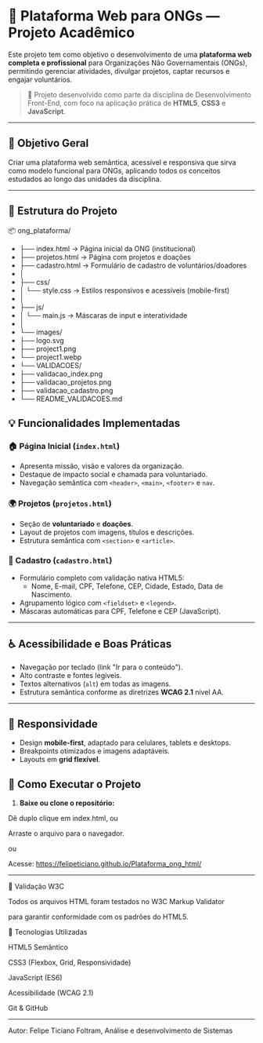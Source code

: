 # 🌱 Plataforma Web para ONGs — Projeto Acadêmico

Este projeto tem como objetivo o desenvolvimento de uma **plataforma web completa e profissional** para Organizações Não Governamentais (ONGs), permitindo gerenciar atividades, divulgar projetos, captar recursos e engajar voluntários.

> 🧩 Projeto desenvolvido como parte da disciplina de Desenvolvimento Front-End, com foco na aplicação prática de **HTML5**, **CSS3** e **JavaScript**.

---

## 🎯 Objetivo Geral
Criar uma plataforma web semântica, acessível e responsiva que sirva como modelo funcional para ONGs, aplicando todos os conceitos estudados ao longo das unidades da disciplina.

---

## 🧱 Estrutura do Projeto
📦 ong_plataforma/
+ ├── index.html → Página inicial da ONG (institucional)
+ ├── projetos.html → Página com projetos e doações
+ ├── cadastro.html → Formulário de cadastro de voluntários/doadores
+ │
+ ├── css/
+ │ └── style.css → Estilos responsivos e acessíveis (mobile-first)
+ │
+ ├── js/
+ │ └── main.js → Máscaras de input e interatividade
+ │
+ └── images/
+ ├── logo.svg
+ ├── project1.png
+ └── project1.webp
+ └── VALIDACOES/
+ ├── validacao_index.png
+ ├── validacao_projetos.png
+ ├── validacao_cadastro.png
+ └── README_VALIDACOES.md

## 💡 Funcionalidades Implementadas

### 🏠 Página Inicial (`index.html`)
- Apresenta missão, visão e valores da organização.
- Destaque de impacto social e chamada para voluntariado.
- Navegação semântica com `<header>`, `<main>`, `<footer>` e `nav`.

### 🌍 Projetos (`projetos.html`)
- Seção de **voluntariado** e **doações**.
- Layout de projetos com imagens, títulos e descrições.
- Estrutura semântica com `<section>` e `<article>`.

### 🧾 Cadastro (`cadastro.html`)
- Formulário completo com validação nativa HTML5:
  - Nome, E-mail, CPF, Telefone, CEP, Cidade, Estado, Data de Nascimento.
- Agrupamento lógico com `<fieldset>` e `<legend>`.
- Máscaras automáticas para CPF, Telefone e CEP (JavaScript).

---

## ♿ Acessibilidade e Boas Práticas
- Navegação por teclado (link "Ir para o conteúdo").
- Alto contraste e fontes legíveis.
- Textos alternativos (`alt`) em todas as imagens.
- Estrutura semântica conforme as diretrizes **WCAG 2.1** nível AA.

---

## 📱 Responsividade
- Design **mobile-first**, adaptado para celulares, tablets e desktops.
- Breakpoints otimizados e imagens adaptáveis.
- Layouts em **grid flexível**.

## 🚀 Como Executar o Projeto

1. **Baixe ou clone o repositório:**

Dê duplo clique em index.html, ou

Arraste o arquivo para o navegador.

ou

Acesse: https://felipeticiano.github.io/Plataforma_ong_html/

---

🧪 Validação W3C

Todos os arquivos HTML foram testados no W3C Markup Validator

para garantir conformidade com os padrões do HTML5.

🧠 Tecnologias Utilizadas

HTML5 Semântico

CSS3 (Flexbox, Grid, Responsividade)

JavaScript (ES6)

Acessibilidade (WCAG 2.1)

Git & GitHub

---
Autor: Felipe Ticiano Foltram, Análise e desenvolvimento de Sistemas
